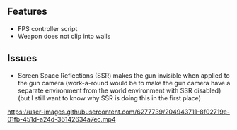 ## Features
- FPS controller script
- Weapon does not clip into walls

## Issues
- Screen Space Reflections (SSR) makes the gun invisible when applied to the gun camera (work-a-round would be to make the gun camera have a separate environment from the world environment with SSR disabled) (but I still want to know why SSR is doing this in the first place)

https://user-images.githubusercontent.com/6277739/204943711-8f02719e-01fb-451d-a24d-36142634a7ec.mp4
